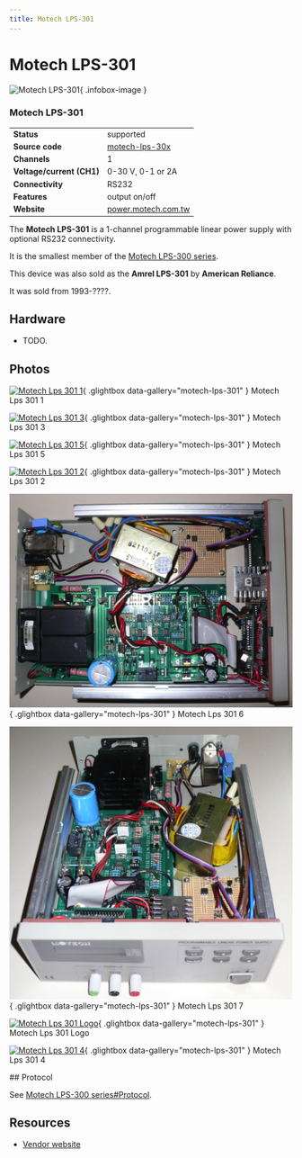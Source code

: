 ```yaml
---
title: Motech LPS-301
---
```


# Motech LPS-301

<div class="infobox" markdown>

![Motech LPS-301](./img/Motech_LPS-301_1.jpg){ .infobox-image }

### Motech LPS-301

| | |
|---|---|
| **Status** | supported |
| **Source code** | [motech-lps-30x](https://github.com/OpenTraceLab/OpenTraceCapture/tree/main/src/hardware/motech-lps-30x) |
| **Channels** | 1 |
| **Voltage/current (CH1)** | 0-30 V, 0-1 or 2A |
| **Connectivity** | RS232 |
| **Features** | output on/off |
| **Website** | [power.motech.com.tw](http://power.motech.com.tw/) |

</div>

The **Motech LPS-301** is a 1-channel programmable linear power supply with optional RS232 connectivity.

It is the smallest member of the [Motech LPS-300 series](https://sigrok.org/wiki/Motech_LPS-300_series).

This device was also sold as the **Amrel LPS-301** by **American Reliance**.

It was sold from 1993-????.

## Hardware
- TODO.

## Photos

<div class="photo-grid" markdown>

[![Motech Lps 301 1](./img/Motech_LPS-301_1.jpg)](./img/Motech_LPS-301_1.png "Motech Lps 301 1"){ .glightbox data-gallery="motech-lps-301" }
<span class="caption">Motech Lps 301 1</span>

[![Motech Lps 301 3](./img/Motech_LPS-301_3.jpg)](./img/Motech_LPS-301_3.png "Motech Lps 301 3"){ .glightbox data-gallery="motech-lps-301" }
<span class="caption">Motech Lps 301 3</span>

[![Motech Lps 301 5](./img/Motech_LPS-301_5.jpg)](./img/Motech_LPS-301_5.png "Motech Lps 301 5"){ .glightbox data-gallery="motech-lps-301" }
<span class="caption">Motech Lps 301 5</span>

[![Motech Lps 301 2](./img/Motech_LPS-301_2.jpg)](./img/Motech_LPS-301_2.png "Motech Lps 301 2"){ .glightbox data-gallery="motech-lps-301" }
<span class="caption">Motech Lps 301 2</span>

[![Motech Lps 301 6](./img/Motech_LPS-301_6.JPG)](./img/Motech_LPS-301_6.JPG "Motech Lps 301 6"){ .glightbox data-gallery="motech-lps-301" }
<span class="caption">Motech Lps 301 6</span>

[![Motech Lps 301 7](./img/Motech_LPS-301_7.JPG)](./img/Motech_LPS-301_7.JPG "Motech Lps 301 7"){ .glightbox data-gallery="motech-lps-301" }
<span class="caption">Motech Lps 301 7</span>

[![Motech Lps 301 Logo](./img/Motech_LPS-301_logo.png)](./img/Motech_LPS-301_logo.png "Motech Lps 301 Logo"){ .glightbox data-gallery="motech-lps-301" }
<span class="caption">Motech Lps 301 Logo</span>

[![Motech Lps 301 4](./img/Motech_LPS-301_4.jpg)](./img/Motech_LPS-301_4.png "Motech Lps 301 4"){ .glightbox data-gallery="motech-lps-301" }
<span class="caption">Motech Lps 301 4</span>

</div>
## Protocol

See [Motech LPS-300 series#Protocol](https://sigrok.org/wiki/Motech_LPS-300_series#Protocol).

## Resources
- [Vendor website](http://power.motech.com.tw/)

